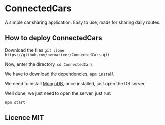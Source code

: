 # ConnectedCars
A simple car sharing application. Easy to use, made for sharing daily routes.

## How to deploy ConnectedCars

Download the files `git clone https://github.com/bernatixer/ConnectedCars.git`

Now, enter the directory: `cd ConnectedCars`

We have to download the dependencies, `npm install`

We need to install [MongoDB](https://docs.mongodb.com/manual/installation/), once installed, just open the DB server.

Well done, we just need to open the server, just run:
```
npm start
```

## Licence MIT
